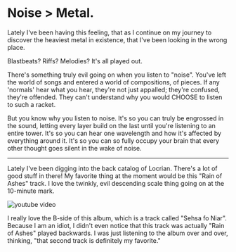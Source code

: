 # Noise > Metal.

Lately I've been having this feeling, that as I continue on my journey to discover the heaviest metal in existence, that I've been looking in the wrong place.

Blastbeats? Riffs? Melodies? It's all played out.

There's something truly evil going on when you listen to "noise". You've left the world of songs and entered a world of compositions, of pieces. If any 'normals' hear what you hear, they're not just appalled; they're confused, they're offended. They can't understand why you would CHOOSE to listen to such a racket.

But you know why you listen to noise. It's so you can truly be engrossed in the sound, letting every layer build on the last until you're listening to an entire tower. It's so you can hear one wavelength and how it's affected by everything around it. It's so you can so fully occupy your brain that every other thought goes silent in the wake of noise.

------

Lately I've been digging into the back catalog of Locrian. There's a lot of good stuff in there! My favorite thing at the moment would be this "Rain of Ashes" track. I love the twinkly, evil descending scale thing going on at the 10-minute mark.

![youtube video](https://www.youtube.com/watch?v=eyKQaGjFbdw)


I really love the B-side of this album, which is a track called "Sehsa fo Niar". Because I am an idiot, I didn't even notice that this track was actually "Rain of Ashes" played backwards. I was just listening to the album over and over, thinking, "that second track is definitely my favorite."
